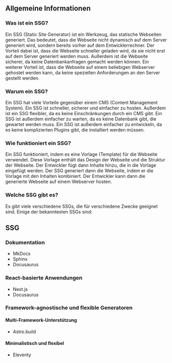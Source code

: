 ## Allgemeine Informationen
### Was ist ein SSG?
Ein SSG (Static Site Generator) ist ein Werkzeug, das statische Webseiten generiert. Das bedeutet, dass die Webseite nicht dynamisch auf dem Server generiert wird, sondern bereits vorher auf dem Entwicklerrechner. Der Vorteil dabei ist, dass die Webseite schneller geladen wird, da sie nicht erst auf dem Server generiert werden muss. Außerdem ist die Webseite sicherer, da keine Datenbankanfragen gemacht werden können. Ein weiterer Vorteil ist, dass die Webseite auf einem beliebigen Webserver gehostet werden kann, da keine speziellen Anforderungen an den Server gestellt werden.

### Warum ein SSG?
Ein SSG hat viele Vorteile gegenüber einem CMS (Content Management System). Ein SSG ist schneller, sicherer und einfacher zu hosten. Außerdem ist ein SSG flexibler, da es keine Einschränkungen durch ein CMS gibt. Ein SSG ist außerdem einfacher zu warten, da es keine Datenbank gibt, die gewartet werden muss. Ein SSG ist außerdem einfacher zu entwickeln, da es keine komplizierten Plugins gibt, die installiert werden müssen.

### Wie funktioniert ein SSG?
Ein SSG funktioniert, indem es eine Vorlage (Template) für die Webseite verwendet. Diese Vorlage enthält das Design der Webseite und die Struktur der Webseite. Der Entwickler fügt dann Inhalte hinzu, die in die Vorlage eingefügt werden. Der SSG generiert dann die Webseite, indem er die Vorlage mit den Inhalten kombiniert. Der Entwickler kann dann die generierte Webseite auf einem Webserver hosten.

### Welche SSG gibt es?

Es gibt viele verschiedene SSGs, die für verschiedene Zwecke geeignet sind. Einige der bekanntesten SSGs sind:
## SSG

### Dokumentation
* MkDocs
* Sphinx
* Docusaurus


### React-basierte Anwendungen
* Next.js
* Docusaurus

### Framework-agnostische und flexible Generatoren

#### Multi-Framework-Unterstützung
* Astro.build

#### Minimalistisch und flexibel
* Eleventy


